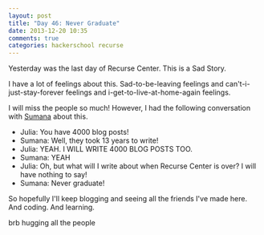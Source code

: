```yaml
---
layout: post
title: "Day 46: Never Graduate"
date: 2013-12-20 10:35
comments: true
categories: hackerschool recurse
---
```


Yesterday was the last day of Recurse Center. This is a Sad Story.

I have a lot of feelings about this. Sad-to-be-leaving feelings and
can't-i-just-stay-forever feelings and i-get-to-live-at-home-again
feelings.

I will miss the people so much! However, I had the following
conversation with [Sumana](http://www.harihareswara.net/) about this.

* Julia: You have 4000 blog posts!
* Sumana: Well, they took 13 years to write!
* Julia: YEAH. I WILL WRITE 4000 BLOG POSTS TOO.
* Sumana: YEAH
* Julia: Oh, but what will I write about when Recurse Center is over? I
  will have nothing to say!
* Sumana: Never graduate!

So hopefully I'll keep blogging and seeing all the friends I've made
here. And coding. And learning.

brb hugging all the people
